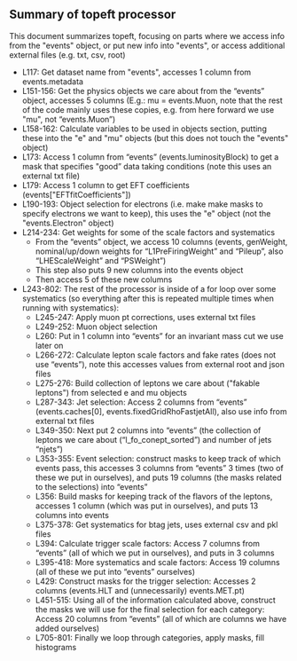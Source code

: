## Summary of topeft processor

This document summarizes topeft, focusing on parts where we access info from the "events" object, or put new info into "events", or access additional external files (e.g. txt, csv, root)

* L117: Get dataset name from "events", accesses 1 column from events.metadata
* L151-156: Get the physics objects we care about from the “events” object, accesses 5 columns (E.g.: mu = events.Muon, note that the rest of the code mainly uses these copies, e.g. from here forward we use "mu", not “events.Muon”)
* L158-162: Calculate variables to be used in objects section, putting these into the "e" and "mu" objects (but this does not touch the "events" object)
* L173: Access 1 column from “events” (events.luminosityBlock) to get a mask that specifies "good” data taking conditions (note this uses an external txt file)
* L179: Access 1 column to get EFT coefficients (events["EFTfitCoefficients"])
* L190-193: Object selection for electrons (i.e. make make masks to specify electrons we want to keep), this uses the "e" object (not the "events.Electron" object)
* L214-234: Get weights for some of the scale factors and systematics
    * From the “events” object, we access 10 columns (events, genWeight, nominal/up/down weights for “L1PreFiringWeight” and “Pileup”, also “LHEScaleWeight” and “PSWeight”)
    * This step also puts 9 new columns into the events object
    * Then access 5 of these new columns
* L243-802: The rest of the processor is inside of a for loop over some systematics (so everything after this is repeated multiple times when running with systematics):
    * L245-247: Apply muon pt corrections, uses external txt files
    * L249-252: Muon object selection 
    * L260: Put in 1 column into “events” for an invariant mass cut we use later on
    * L266-272: Calculate lepton scale factors and fake rates (does not use “events”), note this accesses values from external root and json files
    * L275-276: Build collection of leptons we care about ("fakable leptons") from selected e and mu objects
    * L287-343: Jet selection: Access 2 columns from “events” (events.caches[0], events.fixedGridRhoFastjetAll), also use info from external txt files
    * L349-350: Next put 2 columns into “events” (the collection of leptons we care about (“l_fo_conept_sorted”) and number of jets “njets”) 
    * L353-355: Event selection: construct masks to keep track of which events pass, this accesses 3 columns from “events” 3 times (two of these we put in ourselves), and puts 19 columns (the masks related to the selections) into “events”
    * L356: Build masks for keeping track of the flavors of the leptons, accesses 1 column (which was put in ourselves), and puts 13 columns into events
    * L375-378: Get systematics for btag jets, uses external csv and pkl files
    * L394: Calculate trigger scale factors: Access 7 columns from “events” (all of which we put in ourselves), and puts in 3 columns
    * L395-418: More systematics and scale factors: Access 19 columns (all of these we put into “events” ourselves)
    * L429: Construct masks for the trigger selection: Accesses 2 columns (events.HLT and (unnecessarily) events.MET.pt)
    * L451-515: Using all of the information calculated above, construct the masks we will use for the final selection for each category: Access 20 columns from “events” (all of which are columns we have added ourselves)
    * L705-801: Finally we loop through categories, apply masks, fill histograms
